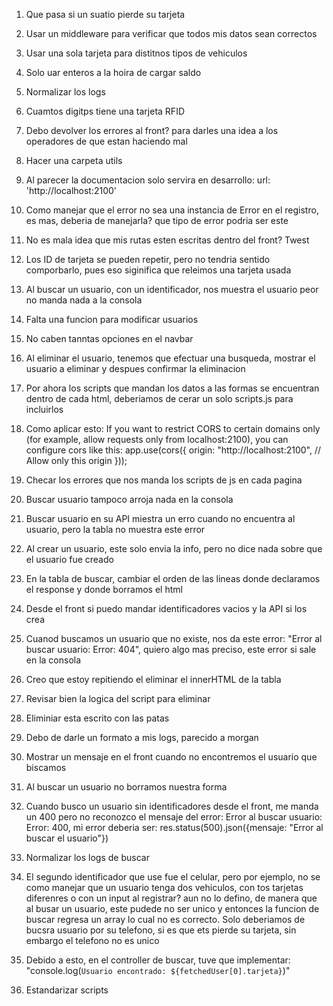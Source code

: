 1. Que pasa si un suatio pierde su tarjeta
2. Usar un middleware para verificar que todos mis datos sean correctos
3. Usar una sola tarjeta para distitnos tipos de vehiculos
4. Solo uar enteros a la hoira de cargar saldo
5. Normalizar los logs
6. Cuamtos digitps tiene una tarjeta RFID
7. Debo devolver los errores al front? para darles una idea a los operadores de que estan haciendo mal
8. Hacer una carpeta utils
9. Al parecer la documentacion solo servira en desarrollo: url: 'http://localhost:2100'
10. Como manejar que el error no sea una instancia de Error en el registro, es mas, deberia de manejarla? que tipo
    de error podria ser este
11. No es mala idea que mis rutas esten escritas dentro del front?
    Twest

12. Los ID de tarjeta se pueden repetir, pero no tendria sentido comporbarlo, pues eso siginifica que releimos una tarjeta usada

13. Al buscar un usuario, con un identificador, nos muestra el usuario peor no manda nada a la consola
14. Falta una funcion para modificar usuarios
15. No caben tanntas opciones en el navbar
16. Al eliminar el usuario, tenemos que efectuar una busqueda, mostrar el usuario a eliminar y despues confirmar la eliminacion
17. Por ahora los scripts que mandan los datos a las formas se encuentran dentro de cada html, deberiamos de cerar un solo scripts.js
    para incluirlos
18. Como aplicar esto: If you want to restrict CORS to certain domains only (for example, allow requests only from localhost:2100), you can configure cors like this:
    app.use(cors({
    origin: "http://localhost:2100", // Allow only this origin
    }));
19. Checar los errores que nos manda los scripts de js en cada pagina
20. Buscar usuario tampoco arroja nada en la consola
21. Buscar usuario en su API miestra un erro cuando no encuentra al usuario,
    pero la tabla no muestra este error
22. Al crear un usuario, este solo envia la info, pero no dice nada sobre que el usuario fue creado

23. En la tabla de buscar, cambiar el orden de las lineas donde declaramos el response y donde borramos el html
24. Desde el front si puedo mandar identificadores vacios y la API si los crea
25. Cuanod buscamos un usuario que no existe, nos da este error: "Error al buscar usuario: Error: 404", quiero algo mas preciso, este
    error si sale en la consola
26. Creo que estoy repitiendo el eliminar el innerHTML de la tabla
27. Revisar bien la logica del script para eliminar
28. Eliminiar esta escrito con las patas
29. Debo de darle un formato a mis logs, parecido a morgan
30. Mostrar un mensaje en el front cuando no encontremos el usuario que biscamos
31. Al buscar un usuario no borramos nuestra forma
32. Cuando busco un usuario sin identificadores desde el front, me manda un 400 pero no reconozco el mensaje del error: Error al buscar usuario: Error: 400,
    mi error deberia ser: res.status(500).json({mensaje: "Error al buscar el usuario"})
33. Normalizar los logs de buscar
34. El segundo identificador que use fue el celular, pero por ejemplo, no se como manejar que un usuario tenga dos vehiculos, con tos tarjetas diferenres
    o con un input al registrar? aun no lo defino, de manera que al busar un usuario, este pudede no ser unico y entonces la funcion de buscar regresa un array
    lo cual no es correcto. Solo deberiamos de bucsra usuario por su telefono, si es que ets pierde su tarjeta, sin embargo el telefono no es unico
35. Debido a esto, en el controller de buscar, tuve que implementar: "console.log(`Usuario encontrado: ${fetchedUser[0].tarjeta}`)"
36. Estandarizar scripts
